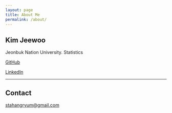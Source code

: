 ```yaml
---
layout: page
title: About Me
permalink: /about/
---
```


## Kim Jeewoo
Jeonbuk Nation University. Statistics

[GitHub](https://github.com/stahangryum)

[LinkedIn](www.linkedin.com/in/stahangryum)

---

## Contact
stahangryum@gmail.com
